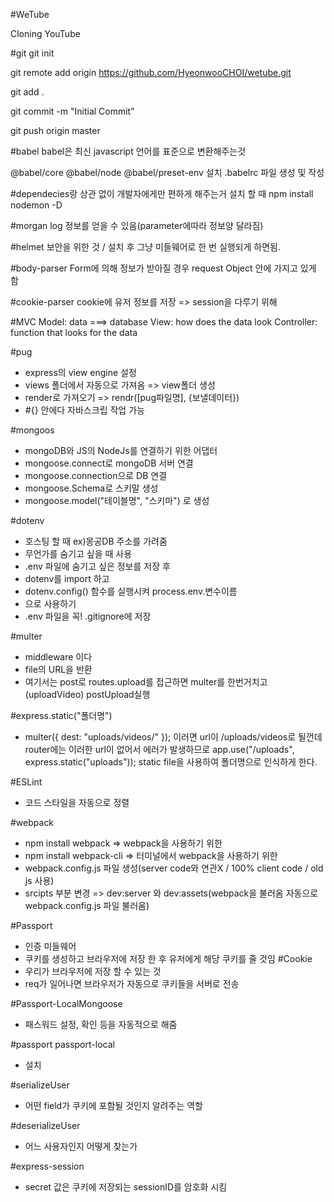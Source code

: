 #WeTube

Cloning YouTube

#git
git init

git remote add origin https://github.com/HyeonwooCHOI/wetube.git

git add .

git commit -m "Initial Commit"

git push origin master

#babel
babel은 최신 javascript 언어를 표준으로 변환해주는것

@babel/core @babel/node @babel/preset-env 설치
.babelrc 파일 생성 및 작성

#dependecies랑 상관 없이 개발자에게만 편하게 해주는거 설치 할 때
npm install nodemon -D

#morgan
log 정보를 얻을 수 있음(parameter에따라 정보양 달라짐)

#helmet
보안을 위한 것 / 설치 후 그냥 미들웨어로 한 번 실행되게 하면됨.

#body-parser
Form에 의해 정보가 받아질 경우 request Object 안에 가지고 있게 함

#cookie-parser
cookie에 유저 정보를 저장 => session을 다루기 위해

#MVC
Model: data ===> database
View: how does the data look
Controller: function that looks for the data

#pug

- express의 view engine 설정
- views 폴더에서 자동으로 가져옴 => view폴더 생성
- render로 가져오기 => rendr([pug파일명], {보낼데이터})
- #{} 안에다 자바스크립 작업 가능

#mongoos

- mongoDB와 JS의 NodeJs를 연결하기 위한 어댑터
- mongoose.connect로 mongoDB 서버 연결
- mongoose.connection으로 DB 연결
- mongoose.Schema로 스키말 생성
- mongoose.model("테이블명", "스키마") 로 생성

#dotenv

- 호스팅 할 때 ex)몽공DB 주소를 가려줌
- 무언가를 숨기고 싶을 때 사용
- .env 파일에 숨기고 싶은 정보를 저장 후
- dotenv를 import 하고
- dotenv.config() 함수를 실행시켜 process.env.변수이름
- 으로 사용하기
- .env 파일을 꼭! .gitignore에 저장

#multer

- middleware 이다
- file의 URL을 반환
- 여기서는 post로 routes.upload를 접근하면
  multer를 한번거치고(uploadVideo) postUpload실행

#express.static("폴더명")

- multer({ dest: "uploads/videos/" }); 이러면
  url이 /uploads/videos로 될껀데
  router에는 이러한 url이 없어서 에러가 발생하므로
  app.use("/uploads", express.static("uploads"));
  static file을 사용하여 폴더명으로 인식하게 한다.

#ESLint

- 코드 스타일을 자동으로 정렬

#webpack

- npm install webpack => webpack을 사용하기 위한
- npm install webpack-cli => 터미널에서 webpack을 사용하기 위한
- webpack.config.js 파일 생성(server code와 연관X / 100% client code / old js 사용)
- srcipts 부분 변경 => dev:server 와 dev:assets(webpack을 불러옴 자동으로 webpack.config.js 파일 불러옴)

#Passport

- 인증 미들웨어
- 쿠키를 생성하고 브라우저에 저장 한 후 유저에게 해당 쿠키를 줄 것임
  #Cookie
- 우리가 브라우저에 저장 할 수 있는 것
- req가 일어나면 브라우저가 자동으로 쿠키들을 서버로 전송

#Passport-LocalMongoose

- 패스워드 설정, 확인 등을 자동적으로 해줌

#passport passport-local

- 설치

#serializeUser

- 어떤 field가 쿠키에 포함될 것인지 알려주는 역할

#deserializeUser

- 어느 사용자인지 어떻게 찾는가

#express-session

- secret 값은 쿠키에 저장되는 sessionID를 암호화 시킴
